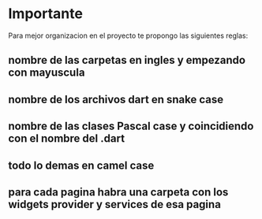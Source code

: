 # Importante

Para mejor organizacion en el proyecto te propongo las siguientes reglas:
## nombre de las carpetas en ingles y empezando con mayuscula
## nombre de los archivos dart en snake case
## nombre de las clases Pascal case y coincidiendo con el nombre del .dart
## todo lo demas en camel case
## para cada pagina habra una carpeta con los widgets provider y services de esa pagina